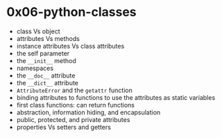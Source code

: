 # 0x06-python-classes

* class Vs object
* attributes Vs methods
* instance attributes Vs class attributes 
* the self parameter
* the `__init__` method
* namespaces
* the `__doc__` attribute
* the `__dict__` attribute 
* `AttributeError` and the `getattr` function
* binding attributes to functions to use the attributes as static variables
* first class functions: can return functions 
* abstraction, information hiding, and encapsulation
* public, protected, and private attributes
* properties Vs setters and getters


